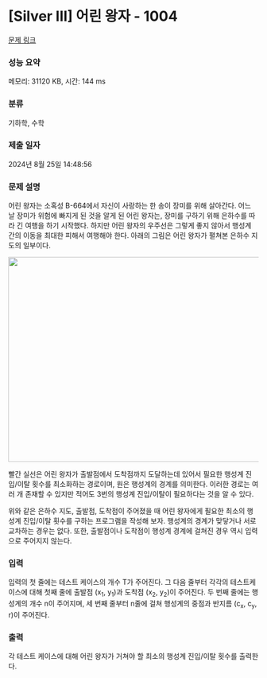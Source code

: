 # [Silver III] 어린 왕자 - 1004 

[문제 링크](https://www.acmicpc.net/problem/1004) 

### 성능 요약

메모리: 31120 KB, 시간: 144 ms

### 분류

기하학, 수학

### 제출 일자

2024년 8월 25일 14:48:56

### 문제 설명

<p>어린 왕자는 소혹성 B-664에서 자신이 사랑하는 한 송이 장미를 위해 살아간다. 어느 날 장미가 위험에 빠지게 된 것을 알게 된 어린 왕자는, 장미를 구하기 위해 은하수를 따라 긴 여행을 하기 시작했다. 하지만 어린 왕자의 우주선은 그렇게 좋지 않아서 행성계 간의 이동을 최대한 피해서 여행해야 한다. 아래의 그림은 어린 왕자가 펼쳐본 은하수 지도의 일부이다.</p>

<p style="text-align: center;"><img alt="" src="https://onlinejudgeimages.s3-ap-northeast-1.amazonaws.com/upload/201003/dfcmhrjj_113gw6bcng2_b.gif" style="height:412px; width:524px"></p>

<p>빨간 실선은 어린 왕자가 출발점에서 도착점까지 도달하는데 있어서 필요한 행성계 진입/이탈 횟수를 최소화하는 경로이며, 원은 행성계의 경계를 의미한다. 이러한 경로는 여러 개 존재할 수 있지만 적어도 3번의 행성계 진입/이탈이 필요하다는 것을 알 수 있다.</p>

<p>위와 같은 은하수 지도, 출발점, 도착점이 주어졌을 때 어린 왕자에게 필요한 최소의 행성계 진입/이탈 횟수를 구하는 프로그램을 작성해 보자. 행성계의 경계가 맞닿거나 서로 교차하는 경우는 없다. 또한, 출발점이나 도착점이 행성계 경계에 걸쳐진 경우 역시 입력으로 주어지지 않는다.</p>

### 입력 

 <p>입력의 첫 줄에는 테스트 케이스의 개수 T가 주어진다. 그 다음 줄부터 각각의 테스트케이스에 대해 첫째 줄에 출발점 (x<sub>1</sub>, y<sub>1</sub>)과 도착점 (x<sub>2</sub>, y<sub>2</sub>)이 주어진다. 두 번째 줄에는 행성계의 개수 n이 주어지며, 세 번째 줄부터 n줄에 걸쳐 행성계의 중점과 반지름 (c<sub>x</sub>, c<sub>y</sub>, r)이 주어진다.</p>

### 출력 

 <p>각 테스트 케이스에 대해 어린 왕자가 거쳐야 할 최소의 행성계 진입/이탈 횟수를 출력한다.</p>

